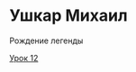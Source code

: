 

# Ушкар Михаил
Рождение легенды


[Урок 12](https://ushkar.github.io/lesson_12/ "Мой первый сайт")
